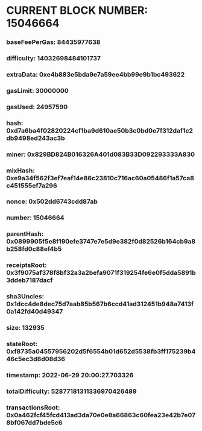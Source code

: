 # CURRENT BLOCK NUMBER: 15046664

### baseFeePerGas: 84435977638
### difficulty: 14032698484101737
### extraData: 0xe4b883e5bda9e7a59ee4bb99e9b1bc493622
### gasLimit: 30000000
### gasUsed: 24957590
### hash: 0xd7a6ba4f02820224cf1ba9d610ae50b3c0bd0e7f312daf1c2db9498ed243ac3b
### miner: 0x829BD824B016326A401d083B33D092293333A830
### mixHash: 0xe9a34f562f3ef7eaf14e86c23810c716ac60a05486f1a57ca8c451555ef7a296
### nonce: 0x502dd6743cdd87ab
### number: 15046664
### parentHash: 0x0899905f5e8f190efe3747e7e5d9e382f0d82526b164cb9a8b258fd0c88ef4b5
### receiptsRoot: 0x3f9075af378f8bf32a3a2befa9071f319254fe6e0f5dda5891b3ddeb7187dacf
### sha3Uncles: 0x1dcc4de8dec75d7aab85b567b6ccd41ad312451b948a7413f0a142fd40d49347
### size: 132935
### stateRoot: 0xf8735a04557956202d5f6554b01d652d5538fb3ff175239b446c5ec3d8d08d36
### timestamp: 2022-06-29 20:00:27.703326
### totalDifficulty: 52877181311336970426489
### transactionsRoot: 0x0a462fcf45fcd413ad3da70e0e8a66863c60fea23e42b7e078bf067dd7bde5c6
